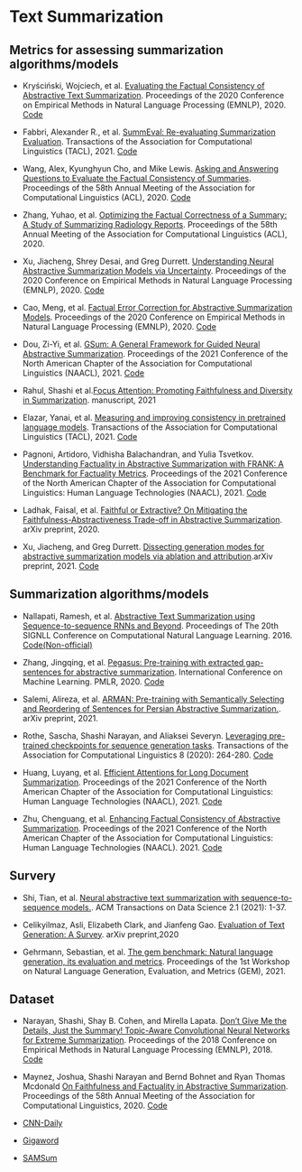 # Text Summarization

## Metrics for assessing summarization algorithms/models

- Kryściński, Wojciech, et al. [Evaluating the Factual Consistency of Abstractive Text Summarization](https://arxiv.org/pdf/1910.12840.pdf). Proceedings of the 2020 Conference on Empirical Methods in Natural Language Processing (EMNLP), 2020. [Code](https://github.com/salesforce/factCC)

- Fabbri, Alexander R., et al. [SummEval: Re-evaluating Summarization Evaluation](https://arxiv.org/pdf/2007.12626.pdf). Transactions of the Association for Computational Linguistics (TACL), 2021. [Code](https://github.com/Yale-LILY/SummEval)

- Wang, Alex, Kyunghyun Cho, and Mike Lewis. [Asking and Answering Questions to Evaluate the Factual Consistency of Summaries](https://arxiv.org/pdf/2004.04228.pdf). Proceedings of the 58th Annual Meeting of the Association for Computational Linguistics (ACL), 2020. [Code](https://github.com/W4ngatang/qags)

- Zhang, Yuhao, et al. [Optimizing the Factual Correctness of a Summary:
A Study of Summarizing Radiology Reports](https://arxiv.org/pdf/1911.02541.pdf). Proceedings of the 58th Annual Meeting of the Association for Computational Linguistics (ACL), 2020.

- Xu, Jiacheng, Shrey Desai, and Greg Durrett. [Understanding Neural Abstractive Summarization Models via Uncertainty](https://arxiv.org/pdf/2010.07882.pdf). Proceedings of the 2020 Conference on Empirical Methods in Natural Language Processing (EMNLP), 2020. [Code](https://github.com/jiacheng-xu/text-sum-uncertainty)


- Cao, Meng, et al. [Factual Error Correction for Abstractive Summarization Models](https://arxiv.org/pdf/2010.08712.pdf). Proceedings of the 2020 Conference on Empirical Methods in Natural Language Processing (EMNLP), 2020. [Code](https://github.com/mcao516/Factual-Error-Correction)

- Dou, Zi-Yi, et al. [GSum: A General Framework for Guided Neural Abstractive Summarization](https://arxiv.org/pdf/2010.08014.pdf). Proceedings of the 2021 Conference of the North American Chapter of the Association for Computational Linguistics (NAACL), 2021. [Code](https://github.com/neulab/guided_summarization)

- Rahul, Shashi et al.[Focus Attention: Promoting Faithfulness and Diversity in Summarization](https://arxiv.org/pdf/2105.11921.pdf). manuscript, 2021

- Elazar, Yanai, et al. [Measuring and improving consistency in pretrained language models](https://arxiv.org/pdf/2102.01017.pdf). Transactions of the Association for Computational Linguistics (TACL), 2021. [Code](https://github.com/yanaiela/pararel)

- Pagnoni, Artidoro, Vidhisha Balachandran, and Yulia Tsvetkov. [Understanding Factuality in Abstractive Summarization with FRANK: A Benchmark for Factuality Metrics](https://arxiv.org/pdf/2104.13346.pdf). Proceedings of the 2021 Conference of the North American Chapter of the Association for Computational Linguistics: Human Language Technologies (NAACL), 2021. [Code](https://github.com/artidoro/frank)

- Ladhak, Faisal, et al. [Faithful or Extractive? On Mitigating the Faithfulness-Abstractiveness Trade-off in Abstractive Summarization](https://arxiv.org/pdf/2108.13684.pdf). arXiv preprint, 2020. 

- Xu, Jiacheng, and Greg Durrett. [Dissecting generation modes for abstractive summarization models via ablation and attribution](https://arxiv.org/pdf/2106.01518.pdf).arXiv preprint, 2021. [Code](https://github.com/jiacheng-xu/sum-interpret) 


## Summarization algorithms/models

- Nallapati, Ramesh, et al. [Abstractive Text Summarization using Sequence-to-sequence RNNs and Beyond](https://arxiv.org/abs/1602.06023). Proceedings of The 20th SIGNLL Conference on Computational Natural Language Learning. 2016. [Code(Non-official)](https://github.com/theamrzaki/text_summurization_abstractive_methods)

- Zhang, Jingqing, et al. [Pegasus: Pre-training with extracted gap-sentences for abstractive summarization](http://proceedings.mlr.press/v119/zhang20ae/zhang20ae.pdf). International Conference on Machine Learning. PMLR, 2020. [Code](https://github.com/google-research/pegasus) 

- Salemi, Alireza, et al. [ARMAN: Pre-training with Semantically Selecting and Reordering of Sentences for Persian Abstractive Summarization.](https://arxiv.org/abs/2109.04098). arXiv preprint, 2021.

- Rothe, Sascha, Shashi Narayan, and Aliaksei Severyn. [Leveraging pre-trained checkpoints for sequence generation tasks](https://arxiv.org/pdf/1907.12461.pdf). Transactions of the Association for Computational Linguistics 8 (2020): 264-280. [Code](https://github.com/google-research/google-research/tree/master/bertseq2seq)

- Huang, Luyang, et al. [Efficient Attentions for Long Document Summarization](https://arxiv.org/pdf/2104.02112.pdf). Proceedings of the 2021 Conference of the North American Chapter of the Association for Computational Linguistics: Human Language Technologies (NAACL), 2021. [Code](https://github.com/luyang-huang96/LongDocSum)

- Zhu, Chenguang, et al. [Enhancing Factual Consistency of Abstractive Summarization](https://arxiv.org/pdf/2003.08612.pdf). Proceedings of the 2021 Conference of the North American Chapter of the Association for Computational Linguistics: Human Language Technologies (NAACL). 2021. [Code](https://github.com/zcgzcgzcg1/FASum/)

## Survery

- Shi, Tian, et al. [Neural abstractive text summarization with sequence-to-sequence models.](https://dl.acm.org/doi/pdf/10.1145/3419106). ACM Transactions on Data Science 2.1 (2021): 1-37.


- Celikyilmaz, Asli, Elizabeth Clark, and Jianfeng Gao. [Evaluation of Text Generation: A Survey](https://arxiv.org/pdf/2006.14799.pdf). arXiv preprint,2020

- Gehrmann, Sebastian, et al. [The gem benchmark: Natural language generation, its evaluation and metrics](https://arxiv.org/pdf/2102.01672.pdf). Proceedings of the 1st Workshop on Natural Language Generation, Evaluation, and Metrics (GEM), 2021. 


## Dataset

- Narayan, Shashi, Shay B. Cohen, and Mirella Lapata. [Don’t Give Me the Details, Just the Summary! Topic-Aware Convolutional Neural Networks for Extreme Summarization](https://arxiv.org/pdf/1808.08745.pdf). Proceedings of the 2018 Conference on Empirical Methods in Natural Language Processing (EMNLP), 2018. [Code](https://github.com/EdinburghNLP/XSum)

- Maynez, Joshua, Shashi Narayan and Bernd Bohnet and Ryan Thomas Mcdonald [On Faithfulness and Factuality in Abstractive Summarization](https://arxiv.org/abs/2005.00661). Proceedings of the 58th Annual Meeting of the Association for Computational Linguistics, 2020. [Code](https://github.com/google-research-datasets/xsum_hallucination_annotations)

- [CNN-Daily](https://github.com/harvardnlp/sent-summary)

- [Gigaword](https://github.com/harvardnlp/sent-summary)

- [SAMSum](https://huggingface.co/datasets/samsum)

